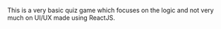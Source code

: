 This is a very basic quiz game which focuses on the logic and not very much on UI/UX made using ReactJS.
